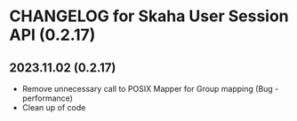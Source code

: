 # CHANGELOG for Skaha User Session API (0.2.17)

## 2023.11.02 (0.2.17)
- Remove unnecessary call to POSIX Mapper for Group mapping (Bug - performance)
- Clean up of code
